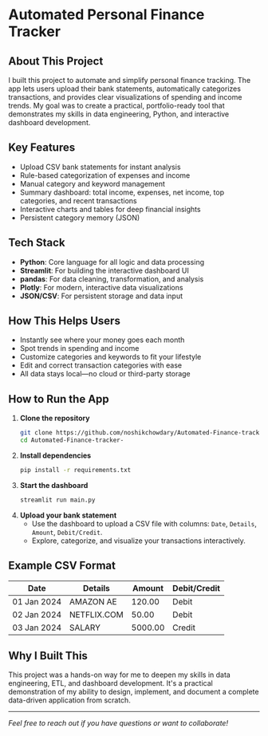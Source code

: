 # Automated Personal Finance Tracker

## About This Project

I built this project to automate and simplify personal finance tracking. The app lets users upload their bank statements, automatically categorizes transactions, and provides clear visualizations of spending and income trends. My goal was to create a practical, portfolio-ready tool that demonstrates my skills in data engineering, Python, and interactive dashboard development.

## Key Features
- Upload CSV bank statements for instant analysis
- Rule-based categorization of expenses and income
- Manual category and keyword management
- Summary dashboard: total income, expenses, net income, top categories, and recent transactions
- Interactive charts and tables for deep financial insights
- Persistent category memory (JSON)

## Tech Stack
- **Python**: Core language for all logic and data processing
- **Streamlit**: For building the interactive dashboard UI
- **pandas**: For data cleaning, transformation, and analysis
- **Plotly**: For modern, interactive data visualizations
- **JSON/CSV**: For persistent storage and data input

## How This Helps Users
- Instantly see where your money goes each month
- Spot trends in spending and income
- Customize categories and keywords to fit your lifestyle
- Edit and correct transaction categories with ease
- All data stays local—no cloud or third-party storage

## How to Run the App
1. **Clone the repository**
   ```bash
   git clone https://github.com/noshikchowdary/Automated-Finance-tracker-.git
   cd Automated-Finance-tracker-
   ```
2. **Install dependencies**
   ```bash
   pip install -r requirements.txt
   ```
3. **Start the dashboard**
   ```bash
   streamlit run main.py
   ```
4. **Upload your bank statement**
   - Use the dashboard to upload a CSV file with columns: `Date`, `Details`, `Amount`, `Debit/Credit`.
   - Explore, categorize, and visualize your transactions interactively.

## Example CSV Format
| Date        | Details           | Amount   | Debit/Credit |
|-------------|-------------------|----------|--------------|
| 01 Jan 2024 | AMAZON AE         | 120.00   | Debit        |
| 02 Jan 2024 | NETFLIX.COM       | 50.00    | Debit        |
| 03 Jan 2024 | SALARY            | 5000.00  | Credit       |

## Why I Built This
This project was a hands-on way for me to deepen my skills in data engineering, ETL, and dashboard development. It's a practical demonstration of my ability to design, implement, and document a complete data-driven application from scratch.

---

*Feel free to reach out if you have questions or want to collaborate!*


